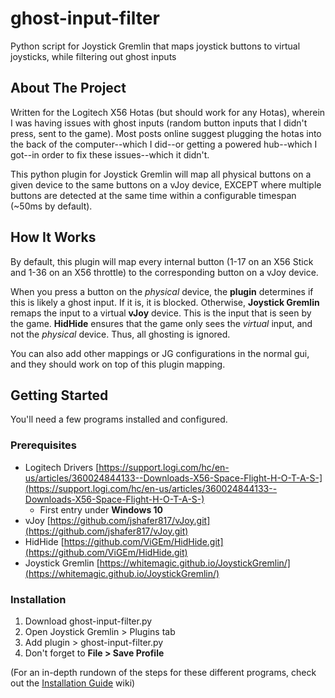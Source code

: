 # ghost-input-filter
Python script for Joystick Gremlin that maps joystick buttons to virtual joysticks, while filtering out ghost inputs

<!-- ABOUT THE PROJECT -->
## About The Project

Written for the Logitech X56 Hotas (but should work for any Hotas), wherein I was having issues with ghost inputs (random button inputs that I didn't press, sent to the game). Most posts online suggest plugging the hotas into the back of the computer--which I did--or getting a powered hub--which I got--in order to fix these issues--which it didn't.

This python plugin for Joystick Gremlin will map all physical buttons on a given device to the same buttons on a vJoy device, EXCEPT where multiple buttons are detected at the same time within a configurable timespan (~50ms by default).

## How It Works

By default, this plugin will map every internal button (1-17 on an X56 Stick and 1-36 on an X56 throttle) to the corresponding button on a vJoy device.

When you press a button on the _physical_ device, the **plugin** determines if this is likely a ghost input. If it is, it is blocked. Otherwise, **Joystick Gremlin** remaps the input to a virtual **vJoy** device. This is the input that is seen by the game. **HidHide** ensures that the game only sees the _virtual_ input, and not the _physical_ device. Thus, all ghosting is ignored. 

You can also add other mappings or JG configurations in the normal gui, and they should work on top of this plugin mapping.

## Getting Started

You'll need a few programs installed and configured.

### Prerequisites

* Logitech Drivers [https://support.logi.com/hc/en-us/articles/360024844133--Downloads-X56-Space-Flight-H-O-T-A-S-](https://support.logi.com/hc/en-us/articles/360024844133--Downloads-X56-Space-Flight-H-O-T-A-S-)
    * First entry under **Windows 10**
* vJoy [https://github.com/jshafer817/vJoy.git](https://github.com/jshafer817/vJoy.git)
* HidHide [https://github.com/ViGEm/HidHide.git](https://github.com/ViGEm/HidHide.git)
* Joystick Gremlin [https://whitemagic.github.io/JoystickGremlin/](https://whitemagic.github.io/JoystickGremlin/)

### Installation

1. Download ghost-input-filter.py
2. Open Joystick Gremlin > Plugins tab
3. Add plugin > ghost-input-filter.py
4. Don't forget to **File > Save Profile**

(For an in-depth rundown of the steps for these different programs, check out the [Installation Guide](https://github.com/high-the-memory/ghost-input-filter/wiki/Installation-Guide) wiki)
